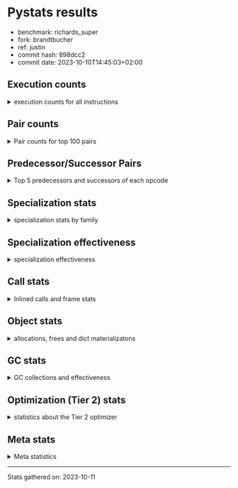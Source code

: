 
# Pystats results

- benchmark: richards_super
- fork: brandtbucher
- ref: justin
- commit hash: 898dcc2
- commit date: 2023-10-10T14:45:03+02:00

## Execution counts

<details>
<summary> execution counts for all instructions </summary>

|Name | Count | Self | Cumulative | Miss ratio | 
|---|---:|---:|---:|---:|
| LOAD_FAST | 128,973,720 | 22.0% | 22.0% |  |
| LOAD_ATTR_INSTANCE_VALUE | 55,040,320 | 9.4% | 31.3% | 34.9% |
| TO_BOOL_BOOL | 36,266,520 | 6.2% | 37.5% |  |
| CALL_PY_EXACT_ARGS | 30,784,860 | 5.2% | 42.7% | 8.5% |
| RESUME_CHECK | 30,736,980 | 5.2% | 48.0% |  |
| RETURN_VALUE | 27,246,060 | 4.6% | 52.6% |  |
| POP_JUMP_IF_FALSE | 27,190,260 | 4.6% | 57.2% |  |
| LOAD_ATTR_METHOD_WITH_VALUES | 27,014,540 | 4.6% | 61.8% | 44.5% |
| STORE_ATTR_INSTANCE_VALUE | 25,932,780 | 4.4% | 66.3% | 22.6% |
| STORE_FAST | 24,625,440 | 4.2% | 70.4% |  |
| LOAD_CONST | 19,740,600 | 3.4% | 73.8% |  |
| POP_TOP | 18,315,480 | 3.1% | 76.9% |  |
| COPY | 18,024,720 | 3.1% | 80.0% |  |
| LOAD_FAST_LOAD_FAST | 15,570,660 | 2.7% | 82.6% |  |
| LOAD_GLOBAL_MODULE | 13,857,640 | 2.4% | 85.0% |  |
| POP_JUMP_IF_NOT_NONE | 11,533,080 | 2.0% | 87.0% |  |
| POP_JUMP_IF_NONE | 8,420,160 | 1.4% | 88.4% |  |
| POP_JUMP_IF_TRUE | 8,254,920 | 1.4% | 89.8% |  |
| LOAD_GLOBAL_BUILTIN | 7,895,220 | 1.3% | 91.2% |  |
| ENTER_EXECUTOR | 6,547,260 | 1.1% | 92.3% |  |
| UNARY_NOT | 5,702,400 | 1.0% | 93.2% |  |
| COMPARE_OP_INT | 4,881,060 | 0.8% | 94.1% |  |
| JUMP_FORWARD | 4,054,020 | 0.7% | 94.8% |  |
| RETURN_CONST | 3,949,440 | 0.7% | 95.4% |  |
| LOAD_DEREF | 3,947,880 | 0.7% | 96.1% |  |
| COPY_FREE_VARS | 3,947,820 | 0.7% | 96.8% |  |
| LOAD_SUPER_ATTR_METHOD | 3,947,760 | 0.7% | 97.4% |  |
| CALL_ISINSTANCE | 3,947,400 | 0.7% | 98.1% |  |
| SWAP | 2,992,620 | 0.5% | 98.6% |  |
| BINARY_OP_ADD_INT | 2,800,560 | 0.5% | 99.1% |  |
| BINARY_SUBSCR_LIST_INT | 2,552,700 | 0.4% | 99.5% |  |
| BINARY_OP | 1,500,260 | 0.3% | 99.8% |  |
| BINARY_OP_SUBTRACT_INT | 750,360 | 0.1% | 99.9% |  |
| STORE_SUBSCR_LIST_INT | 150,720 | 0.0% | 100.0% |  |
| FOR_ITER_RANGE | 139,740 | 0.0% | 100.0% |  |
| GET_ITER | 139,680 | 0.0% | 100.0% |  |
| EXIT_INIT_CHECK | 1,560 | 0.0% | 100.0% |  |
| CALL_ALLOC_AND_ENTER_INIT | 1,560 | 0.0% | 100.0% |  |
| STORE_ATTR | 1,200 | 0.0% | 100.0% |  |
| LOAD_GLOBAL | 1,180 | 0.0% | 100.0% |  |
| CALL | 1,060 | 0.0% | 100.0% |  |
| BUILD_LIST | 480 | 0.0% | 100.0% |  |
| PUSH_NULL | 300 | 0.0% | 100.0% |  |
| LOAD_ATTR | 260 | 0.0% | 100.0% |  |
| EXTENDED_ARG | 180 | 0.0% | 100.0% |  |
| LOAD_ATTR_MODULE | 100 | 0.0% | 100.0% |  |
| NOP | 60 | 0.0% | 100.0% |  |
| JUMP_BACKWARD | 60 | 0.0% | 100.0% |  |
| INTERPRETER_EXIT | 60 | 0.0% | 100.0% |  |
| COMPARE_OP | 60 | 0.0% | 100.0% |  |
| CALL_FUNCTION_EX | 60 | 0.0% | 100.0% |  |
| CALL_BUILTIN_CLASS | 60 | 0.0% | 100.0% |  |
| BINARY_OP_SUBTRACT_FLOAT | 60 | 0.0% | 100.0% |  |
| LOAD_SUPER_ATTR | 40 | 0.0% | 100.0% |  |


</details>

## Pair counts

<details>
<summary> Pair counts for top 100 pairs </summary>

|Pair | Count | Self | Cumulative | 
|---|---:|---:|---:|
| LOAD_FAST LOAD_ATTR_INSTANCE_VALUE | 45,742,080 | 7.8% | 7.8% |
| CALL_PY_EXACT_ARGS RESUME_CHECK | 26,787,900 | 4.6% | 12.3% |
| TO_BOOL_BOOL POP_JUMP_IF_FALSE | 22,309,200 | 3.8% | 16.1% |
| LOAD_FAST LOAD_ATTR_METHOD_WITH_VALUES | 20,847,160 | 3.5% | 19.7% |
| RESUME_CHECK LOAD_FAST | 20,237,880 | 3.4% | 23.1% |
| POP_TOP LOAD_FAST | 16,780,020 | 2.9% | 26.0% |
| LOAD_FAST STORE_ATTR_INSTANCE_VALUE | 16,548,700 | 2.8% | 28.8% |
| STORE_FAST LOAD_FAST | 16,093,500 | 2.7% | 31.6% |
| LOAD_ATTR_METHOD_WITH_VALUES CALL_PY_EXACT_ARGS | 15,551,320 | 2.6% | 34.2% |
| STORE_ATTR_INSTANCE_VALUE LOAD_FAST | 15,242,240 | 2.6% | 36.8% |
| COPY TO_BOOL_BOOL | 15,032,100 | 2.6% | 39.4% |
| POP_JUMP_IF_FALSE LOAD_FAST | 11,319,000 | 1.9% | 41.3% |
| LOAD_CONST LOAD_FAST | 10,947,300 | 1.9% | 43.1% |
| LOAD_ATTR_INSTANCE_VALUE COPY | 10,724,700 | 1.8% | 45.0% |
| POP_JUMP_IF_NOT_NONE LOAD_FAST | 9,532,140 | 1.6% | 46.6% |
| RETURN_VALUE RETURN_VALUE | 9,289,560 | 1.6% | 48.2% |
| LOAD_ATTR_INSTANCE_VALUE STORE_FAST | 9,280,740 | 1.6% | 49.8% |
| LOAD_FAST POP_JUMP_IF_NOT_NONE | 8,743,320 | 1.5% | 51.2% |
| RETURN_VALUE TO_BOOL_BOOL | 8,711,880 | 1.5% | 52.7% |
| LOAD_FAST POP_JUMP_IF_NONE | 8,420,160 | 1.4% | 54.2% |
| TO_BOOL_BOOL POP_JUMP_IF_TRUE | 8,254,920 | 1.4% | 55.6% |
| LOAD_FAST RETURN_VALUE | 7,986,540 | 1.4% | 56.9% |
| LOAD_ATTR_INSTANCE_VALUE LOAD_FAST | 7,676,520 | 1.3% | 58.2% |
| POP_JUMP_IF_FALSE POP_TOP | 7,334,880 | 1.2% | 59.5% |
| LOAD_ATTR_INSTANCE_VALUE CALL_PY_EXACT_ARGS | 6,549,000 | 1.1% | 60.6% |
| POP_JUMP_IF_NONE ENTER_EXECUTOR | 6,396,900 | 1.1% | 61.7% |
| LOAD_FAST_LOAD_FAST STORE_ATTR_INSTANCE_VALUE | 6,279,960 | 1.1% | 62.8% |
| RETURN_VALUE STORE_FAST | 5,942,580 | 1.0% | 63.8% |
| ENTER_EXECUTOR LOAD_ATTR_METHOD_WITH_VALUES | 5,939,940 | 1.0% | 64.8% |
| STORE_ATTR_INSTANCE_VALUE LOAD_CONST | 5,770,440 | 1.0% | 65.8% |
| TO_BOOL_BOOL UNARY_NOT | 5,702,400 | 1.0% | 66.7% |
| LOAD_ATTR_INSTANCE_VALUE TO_BOOL_BOOL | 5,702,400 | 1.0% | 67.7% |
| LOAD_FAST_LOAD_FAST CALL_PY_EXACT_ARGS | 5,342,200 | 0.9% | 68.6% |
| LOAD_ATTR_METHOD_WITH_VALUES LOAD_FAST_LOAD_FAST | 5,342,160 | 0.9% | 69.5% |
| LOAD_ATTR_METHOD_WITH_VALUES LOAD_FAST | 5,293,920 | 0.9% | 70.4% |
| LOAD_FAST LOAD_GLOBAL_MODULE | 5,167,080 | 0.9% | 71.3% |
| COMPARE_OP_INT POP_JUMP_IF_FALSE | 4,881,060 | 0.8% | 72.1% |
| LOAD_ATTR_INSTANCE_VALUE RETURN_VALUE | 4,849,680 | 0.8% | 73.0% |
| LOAD_ATTR_INSTANCE_VALUE LOAD_CONST | 4,631,820 | 0.8% | 73.7% |
| LOAD_FAST STORE_FAST | 4,575,420 | 0.8% | 74.5% |
| UNARY_NOT COPY | 4,307,400 | 0.7% | 75.3% |
| POP_JUMP_IF_TRUE POP_TOP | 4,307,400 | 0.7% | 76.0% |
| RESUME_CHECK LOAD_CONST | 3,997,740 | 0.7% | 76.7% |
| JUMP_FORWARD LOAD_FAST | 3,984,180 | 0.7% | 77.4% |
| STORE_ATTR_INSTANCE_VALUE RETURN_CONST | 3,948,860 | 0.7% | 78.0% |
| RESUME_CHECK LOAD_FAST_LOAD_FAST | 3,947,880 | 0.7% | 78.7% |
| RETURN_CONST POP_TOP | 3,947,820 | 0.7% | 79.4% |
| COPY_FREE_VARS RESUME_CHECK | 3,947,820 | 0.7% | 80.0% |
| LOAD_GLOBAL_BUILTIN LOAD_DEREF | 3,947,760 | 0.7% | 80.7% |
| LOAD_DEREF LOAD_FAST | 3,947,760 | 0.7% | 81.4% |
| LOAD_FAST LOAD_SUPER_ATTR_METHOD | 3,947,720 | 0.7% | 82.1% |
| LOAD_SUPER_ATTR_METHOD LOAD_FAST_LOAD_FAST | 3,947,700 | 0.7% | 82.7% |
| LOAD_GLOBAL_BUILTIN LOAD_FAST | 3,947,460 | 0.7% | 83.4% |
| STORE_FAST LOAD_GLOBAL_BUILTIN | 3,947,400 | 0.7% | 84.1% |
| POP_JUMP_IF_TRUE LOAD_GLOBAL_BUILTIN | 3,947,400 | 0.7% | 84.7% |
| LOAD_GLOBAL_MODULE CALL_ISINSTANCE | 3,947,400 | 0.7% | 85.4% |
| LOAD_FAST_LOAD_FAST LOAD_ATTR_INSTANCE_VALUE | 3,947,400 | 0.7% | 86.1% |
| CALL_PY_EXACT_ARGS COPY_FREE_VARS | 3,947,400 | 0.7% | 86.8% |
| CALL_ISINSTANCE TO_BOOL_BOOL | 3,947,400 | 0.7% | 87.4% |
| POP_JUMP_IF_FALSE RETURN_VALUE | 3,389,700 | 0.6% | 88.0% |
| SWAP STORE_ATTR_INSTANCE_VALUE | 2,992,620 | 0.5% | 88.5% |
| COPY LOAD_ATTR_INSTANCE_VALUE | 2,992,620 | 0.5% | 89.0% |
| LOAD_GLOBAL_MODULE TO_BOOL_BOOL | 2,872,740 | 0.5% | 89.5% |
| LOAD_ATTR_INSTANCE_VALUE POP_JUMP_IF_NOT_NONE | 2,789,760 | 0.5% | 90.0% |
| LOAD_FAST CALL_PY_EXACT_ARGS | 2,692,600 | 0.5% | 90.5% |
| LOAD_CONST BINARY_OP_ADD_INT | 2,650,200 | 0.5% | 90.9% |
| RETURN_VALUE POP_TOP | 2,602,200 | 0.4% | 91.3% |
| POP_JUMP_IF_FALSE LOAD_GLOBAL_MODULE | 2,583,520 | 0.4% | 91.8% |
| POP_JUMP_IF_FALSE LOAD_CONST | 2,563,080 | 0.4% | 92.2% |
| RESUME_CHECK LOAD_GLOBAL_MODULE | 2,553,000 | 0.4% | 92.7% |
| LOAD_FAST BINARY_SUBSCR_LIST_INT | 2,552,700 | 0.4% | 93.1% |
| LOAD_CONST STORE_FAST | 2,552,460 | 0.4% | 93.5% |
| STORE_FAST JUMP_FORWARD | 2,519,400 | 0.4% | 94.0% |
| BINARY_OP_ADD_INT SWAP | 2,092,200 | 0.4% | 94.3% |
| LOAD_GLOBAL_MODULE COMPARE_OP_INT | 2,055,840 | 0.3% | 94.7% |
| LOAD_GLOBAL_MODULE LOAD_ATTR_INSTANCE_VALUE | 1,995,540 | 0.3% | 95.0% |
| BINARY_SUBSCR_LIST_INT STORE_FAST | 1,994,700 | 0.3% | 95.3% |
| LOAD_GLOBAL_MODULE COPY | 1,952,580 | 0.3% | 95.7% |
| POP_TOP JUMP_FORWARD | 1,534,620 | 0.3% | 95.9% |
| LOAD_CONST BINARY_OP | 1,499,400 | 0.3% | 96.2% |
| LOAD_ATTR_INSTANCE_VALUE COMPARE_OP_INT | 1,485,480 | 0.3% | 96.4% |
| POP_JUMP_IF_NOT_NONE LOAD_FAST_LOAD_FAST | 1,443,300 | 0.2% | 96.7% |
| POP_JUMP_IF_NONE LOAD_FAST | 1,415,520 | 0.2% | 96.9% |
| STORE_FAST LOAD_GLOBAL_MODULE | 1,395,120 | 0.2% | 97.2% |
| UNARY_NOT RETURN_VALUE | 1,395,000 | 0.2% | 97.4% |
| LOAD_CONST COMPARE_OP_INT | 1,339,680 | 0.2% | 97.6% |
| LOAD_FAST COPY | 1,040,040 | 0.2% | 97.8% |
| BINARY_OP LOAD_CONST | 899,460 | 0.2% | 98.0% |
| LOAD_ATTR_INSTANCE_VALUE LOAD_GLOBAL_MODULE | 837,240 | 0.1% | 98.1% |
| LOAD_CONST BINARY_OP_SUBTRACT_INT | 750,360 | 0.1% | 98.2% |
| STORE_ATTR_INSTANCE_VALUE LOAD_GLOBAL_MODULE | 718,840 | 0.1% | 98.4% |
| RETURN_VALUE LOAD_FAST | 698,700 | 0.1% | 98.5% |
| POP_JUMP_IF_NONE LOAD_FAST_LOAD_FAST | 607,620 | 0.1% | 98.6% |
| STORE_FAST LOAD_CONST | 600,000 | 0.1% | 98.7% |
| BINARY_OP_SUBTRACT_INT SWAP | 600,000 | 0.1% | 98.8% |
| LOAD_GLOBAL_MODULE CALL_PY_EXACT_ARGS | 599,980 | 0.1% | 98.9% |
| LOAD_ATTR_METHOD_WITH_VALUES LOAD_GLOBAL_MODULE | 599,940 | 0.1% | 99.0% |
| LOAD_FAST LOAD_CONST | 558,180 | 0.1% | 99.1% |
| BINARY_SUBSCR_LIST_INT LOAD_FAST | 558,000 | 0.1% | 99.2% |
| BINARY_OP_ADD_INT LOAD_FAST | 558,000 | 0.1% | 99.3% |


</details>

## Predecessor/Successor Pairs

<details>
<summary> Top 5 predecessors and successors of each opcode </summary>

### CACHE

<details>
<summary> Successors and predecessors for CACHE </summary>

|Predecessors | Count | Percentage | 
|---|---:|---:|

|Successors | Count | Percentage | 
|---|---:|---:|
| RESUME_CHECK | 60 | 100.0% |


</details>

### EXIT_INIT_CHECK

<details>
<summary> Successors and predecessors for EXIT_INIT_CHECK </summary>

|Predecessors | Count | Percentage | 
|---|---:|---:|
| RETURN_CONST | 1,560 | 100.0% |

|Successors | Count | Percentage | 
|---|---:|---:|
| RETURN_VALUE | 1,560 | 100.0% |


</details>

### GET_ITER

<details>
<summary> Successors and predecessors for GET_ITER </summary>

|Predecessors | Count | Percentage | 
|---|---:|---:|
| LOAD_GLOBAL_MODULE | 139,620 | 100.0% |
| CALL_BUILTIN_CLASS | 60 | 0.0% |

|Successors | Count | Percentage | 
|---|---:|---:|
| FOR_ITER_RANGE | 139,620 | 100.0% |
| EXTENDED_ARG | 60 | 0.0% |


</details>

### INTERPRETER_EXIT

<details>
<summary> Successors and predecessors for INTERPRETER_EXIT </summary>

|Predecessors | Count | Percentage | 
|---|---:|---:|
| RETURN_CONST | 60 | 100.0% |

|Successors | Count | Percentage | 
|---|---:|---:|


</details>

### NOP

<details>
<summary> Successors and predecessors for NOP </summary>

|Predecessors | Count | Percentage | 
|---|---:|---:|
| POP_TOP | 60 | 100.0% |

|Successors | Count | Percentage | 
|---|---:|---:|
| LOAD_DEREF | 60 | 100.0% |


</details>

### POP_TOP

<details>
<summary> Successors and predecessors for POP_TOP </summary>

|Predecessors | Count | Percentage | 
|---|---:|---:|
| POP_JUMP_IF_FALSE | 7,334,880 | 40.0% |
| POP_JUMP_IF_TRUE | 4,307,400 | 23.5% |
| RETURN_CONST | 3,947,820 | 21.6% |
| RETURN_VALUE | 2,602,200 | 14.2% |
| ENTER_EXECUTOR | 123,060 | 0.7% |

|Successors | Count | Percentage | 
|---|---:|---:|
| LOAD_FAST | 16,780,020 | 91.6% |
| JUMP_FORWARD | 1,534,620 | 8.4% |
| RETURN_CONST | 360 | 0.0% |
| LOAD_GLOBAL_MODULE | 240 | 0.0% |
| LOAD_GLOBAL | 120 | 0.0% |


</details>

### PUSH_NULL

<details>
<summary> Successors and predecessors for PUSH_NULL </summary>

|Predecessors | Count | Percentage | 
|---|---:|---:|
| LOAD_FAST | 180 | 60.0% |
| LOAD_DEREF | 60 | 20.0% |
| LOAD_ATTR_MODULE | 40 | 13.3% |
| LOAD_ATTR | 20 | 6.7% |

|Successors | Count | Percentage | 
|---|---:|---:|
| CALL | 240 | 80.0% |
| LOAD_FAST | 60 | 20.0% |


</details>

### RETURN_VALUE

<details>
<summary> Successors and predecessors for RETURN_VALUE </summary>

|Predecessors | Count | Percentage | 
|---|---:|---:|
| RETURN_VALUE | 9,289,560 | 34.1% |
| LOAD_FAST | 7,986,540 | 29.3% |
| LOAD_ATTR_INSTANCE_VALUE | 4,849,680 | 17.8% |
| POP_JUMP_IF_FALSE | 3,389,700 | 12.4% |
| UNARY_NOT | 1,395,000 | 5.1% |

|Successors | Count | Percentage | 
|---|---:|---:|
| RETURN_VALUE | 9,289,560 | 34.1% |
| TO_BOOL_BOOL | 8,711,880 | 32.0% |
| STORE_FAST | 5,942,580 | 21.8% |
| POP_TOP | 2,602,200 | 9.6% |
| LOAD_FAST | 698,700 | 2.6% |


</details>

### UNARY_NOT

<details>
<summary> Successors and predecessors for UNARY_NOT </summary>

|Predecessors | Count | Percentage | 
|---|---:|---:|
| TO_BOOL_BOOL | 5,702,400 | 100.0% |

|Successors | Count | Percentage | 
|---|---:|---:|
| COPY | 4,307,400 | 75.5% |
| RETURN_VALUE | 1,395,000 | 24.5% |


</details>

### BINARY_OP

<details>
<summary> Successors and predecessors for BINARY_OP </summary>

|Predecessors | Count | Percentage | 
|---|---:|---:|
| LOAD_CONST | 1,499,400 | 99.9% |
| LOAD_GLOBAL_MODULE | 480 | 0.0% |
| BINARY_OP | 360 | 0.0% |
| LOAD_FAST | 20 | 0.0% |

|Successors | Count | Percentage | 
|---|---:|---:|
| LOAD_CONST | 899,460 | 60.0% |
| SWAP | 300,420 | 20.0% |
| LOAD_FAST | 300,000 | 20.0% |
| BINARY_OP | 360 | 0.0% |
| BINARY_OP_SUBTRACT_FLOAT | 20 | 0.0% |


</details>

### BUILD_LIST

<details>
<summary> Successors and predecessors for BUILD_LIST </summary>

|Predecessors | Count | Percentage | 
|---|---:|---:|
| LOAD_CONST | 480 | 100.0% |

|Successors | Count | Percentage | 
|---|---:|---:|
| LOAD_GLOBAL_MODULE | 480 | 100.0% |


</details>

### CALL

<details>
<summary> Successors and predecessors for CALL </summary>

|Predecessors | Count | Percentage | 
|---|---:|---:|
| LOAD_GLOBAL_MODULE | 420 | 39.6% |
| PUSH_NULL | 240 | 22.6% |
| LOAD_ATTR_METHOD_WITH_VALUES | 140 | 13.2% |
| RETURN_VALUE | 120 | 11.3% |
| CALL | 80 | 7.5% |

|Successors | Count | Percentage | 
|---|---:|---:|
| CALL_ALLOC_AND_ENTER_INIT | 520 | 49.1% |
| CALL_PY_EXACT_ARGS | 200 | 18.9% |
| POP_TOP | 120 | 11.3% |
| CALL | 80 | 7.5% |
| STORE_FAST | 60 | 5.7% |


</details>

### CALL_FUNCTION_EX

<details>
<summary> Successors and predecessors for CALL_FUNCTION_EX </summary>

|Predecessors | Count | Percentage | 
|---|---:|---:|
| LOAD_FAST | 60 | 100.0% |

|Successors | Count | Percentage | 
|---|---:|---:|
| COPY_FREE_VARS | 60 | 100.0% |


</details>

### COMPARE_OP

<details>
<summary> Successors and predecessors for COMPARE_OP </summary>

|Predecessors | Count | Percentage | 
|---|---:|---:|
| LOAD_CONST | 60 | 100.0% |

|Successors | Count | Percentage | 
|---|---:|---:|
| COMPARE_OP_INT | 60 | 100.0% |


</details>

### COPY

<details>
<summary> Successors and predecessors for COPY </summary>

|Predecessors | Count | Percentage | 
|---|---:|---:|
| LOAD_ATTR_INSTANCE_VALUE | 10,724,700 | 59.5% |
| UNARY_NOT | 4,307,400 | 23.9% |
| LOAD_GLOBAL_MODULE | 1,952,580 | 10.8% |
| LOAD_FAST | 1,040,040 | 5.8% |

|Successors | Count | Percentage | 
|---|---:|---:|
| TO_BOOL_BOOL | 15,032,100 | 83.4% |
| LOAD_ATTR_INSTANCE_VALUE | 2,992,620 | 16.6% |


</details>

### COPY_FREE_VARS

<details>
<summary> Successors and predecessors for COPY_FREE_VARS </summary>

|Predecessors | Count | Percentage | 
|---|---:|---:|
| CALL_PY_EXACT_ARGS | 3,947,400 | 100.0% |
| CALL_ALLOC_AND_ENTER_INIT | 360 | 0.0% |
| CALL_FUNCTION_EX | 60 | 0.0% |

|Successors | Count | Percentage | 
|---|---:|---:|
| RESUME_CHECK | 3,947,820 | 100.0% |


</details>

### ENTER_EXECUTOR

<details>
<summary> Successors and predecessors for ENTER_EXECUTOR </summary>

|Predecessors | Count | Percentage | 
|---|---:|---:|
| POP_JUMP_IF_NONE | 6,396,900 | 97.7% |
| STORE_SUBSCR_LIST_INT | 150,360 | 2.3% |

|Successors | Count | Percentage | 
|---|---:|---:|
| LOAD_ATTR_METHOD_WITH_VALUES | 5,939,940 | 90.7% |
| RETURN_VALUE | 333,900 | 5.1% |
| LOAD_FAST | 139,620 | 2.1% |
| POP_TOP | 123,060 | 1.9% |
| LOAD_CONST | 10,740 | 0.2% |


</details>

### EXTENDED_ARG

<details>
<summary> Successors and predecessors for EXTENDED_ARG </summary>

|Predecessors | Count | Percentage | 
|---|---:|---:|
| POP_JUMP_IF_FALSE | 60 | 33.3% |
| JUMP_BACKWARD | 60 | 33.3% |
| GET_ITER | 60 | 33.3% |

|Successors | Count | Percentage | 
|---|---:|---:|
| FOR_ITER_RANGE | 120 | 66.7% |
| JUMP_BACKWARD | 60 | 33.3% |


</details>

### JUMP_BACKWARD

<details>
<summary> Successors and predecessors for JUMP_BACKWARD </summary>

|Predecessors | Count | Percentage | 
|---|---:|---:|
| EXTENDED_ARG | 60 | 100.0% |

|Successors | Count | Percentage | 
|---|---:|---:|
| EXTENDED_ARG | 60 | 100.0% |


</details>

### JUMP_FORWARD

<details>
<summary> Successors and predecessors for JUMP_FORWARD </summary>

|Predecessors | Count | Percentage | 
|---|---:|---:|
| STORE_FAST | 2,519,400 | 62.1% |
| POP_TOP | 1,534,620 | 37.9% |

|Successors | Count | Percentage | 
|---|---:|---:|
| LOAD_FAST | 3,984,180 | 98.3% |
| LOAD_FAST_LOAD_FAST | 69,840 | 1.7% |


</details>

### LOAD_ATTR

<details>
<summary> Successors and predecessors for LOAD_ATTR </summary>

|Predecessors | Count | Percentage | 
|---|---:|---:|
| RETURN_VALUE | 120 | 46.2% |
| LOAD_GLOBAL_MODULE | 100 | 38.5% |
| LOAD_GLOBAL | 20 | 7.7% |
| LOAD_FAST | 20 | 7.7% |

|Successors | Count | Percentage | 
|---|---:|---:|
| LOAD_ATTR_METHOD_WITH_VALUES | 140 | 53.8% |
| LOAD_ATTR_INSTANCE_VALUE | 60 | 23.1% |
| LOAD_ATTR_MODULE | 40 | 15.4% |
| PUSH_NULL | 20 | 7.7% |


</details>

### LOAD_CONST

<details>
<summary> Successors and predecessors for LOAD_CONST </summary>

|Predecessors | Count | Percentage | 
|---|---:|---:|
| STORE_ATTR_INSTANCE_VALUE | 5,770,440 | 29.2% |
| LOAD_ATTR_INSTANCE_VALUE | 4,631,820 | 23.5% |
| RESUME_CHECK | 3,997,740 | 20.3% |
| POP_JUMP_IF_FALSE | 2,563,080 | 13.0% |
| BINARY_OP | 899,460 | 4.6% |

|Successors | Count | Percentage | 
|---|---:|---:|
| LOAD_FAST | 10,947,300 | 55.5% |
| BINARY_OP_ADD_INT | 2,650,200 | 13.4% |
| STORE_FAST | 2,552,460 | 12.9% |
| BINARY_OP | 1,499,400 | 7.6% |
| COMPARE_OP_INT | 1,339,680 | 6.8% |


</details>

### LOAD_DEREF

<details>
<summary> Successors and predecessors for LOAD_DEREF </summary>

|Predecessors | Count | Percentage | 
|---|---:|---:|
| LOAD_GLOBAL_BUILTIN | 3,947,760 | 100.0% |
| STORE_FAST | 60 | 0.0% |
| NOP | 60 | 0.0% |

|Successors | Count | Percentage | 
|---|---:|---:|
| LOAD_FAST | 3,947,760 | 100.0% |
| STORE_FAST | 60 | 0.0% |
| PUSH_NULL | 60 | 0.0% |


</details>

### LOAD_FAST

<details>
<summary> Successors and predecessors for LOAD_FAST </summary>

|Predecessors | Count | Percentage | 
|---|---:|---:|
| RESUME_CHECK | 20,237,880 | 15.7% |
| POP_TOP | 16,780,020 | 13.0% |
| STORE_FAST | 16,093,500 | 12.5% |
| STORE_ATTR_INSTANCE_VALUE | 15,242,240 | 11.8% |
| POP_JUMP_IF_FALSE | 11,319,000 | 8.8% |

|Successors | Count | Percentage | 
|---|---:|---:|
| LOAD_ATTR_INSTANCE_VALUE | 45,742,080 | 35.5% |
| LOAD_ATTR_METHOD_WITH_VALUES | 20,847,160 | 16.2% |
| STORE_ATTR_INSTANCE_VALUE | 16,548,700 | 12.8% |
| POP_JUMP_IF_NOT_NONE | 8,743,320 | 6.8% |
| POP_JUMP_IF_NONE | 8,420,160 | 6.5% |


</details>

### LOAD_FAST_LOAD_FAST

<details>
<summary> Successors and predecessors for LOAD_FAST_LOAD_FAST </summary>

|Predecessors | Count | Percentage | 
|---|---:|---:|
| LOAD_ATTR_METHOD_WITH_VALUES | 5,342,160 | 34.3% |
| RESUME_CHECK | 3,947,880 | 25.4% |
| LOAD_SUPER_ATTR_METHOD | 3,947,700 | 25.4% |
| POP_JUMP_IF_NOT_NONE | 1,443,300 | 9.3% |
| POP_JUMP_IF_NONE | 607,620 | 3.9% |

|Successors | Count | Percentage | 
|---|---:|---:|
| STORE_ATTR_INSTANCE_VALUE | 6,279,960 | 40.3% |
| CALL_PY_EXACT_ARGS | 5,342,200 | 34.3% |
| LOAD_ATTR_INSTANCE_VALUE | 3,947,400 | 25.4% |
| STORE_ATTR | 480 | 0.0% |
| LOAD_FAST_LOAD_FAST | 300 | 0.0% |


</details>

### LOAD_GLOBAL

<details>
<summary> Successors and predecessors for LOAD_GLOBAL </summary>

|Predecessors | Count | Percentage | 
|---|---:|---:|
| LOAD_GLOBAL_MODULE | 240 | 20.3% |
| STORE_FAST | 180 | 15.3% |
| LOAD_FAST | 180 | 15.3% |
| RETURN_VALUE | 160 | 13.6% |
| LOAD_CONST | 140 | 11.9% |

|Successors | Count | Percentage | 
|---|---:|---:|
| LOAD_GLOBAL_MODULE | 1,100 | 93.2% |
| LOAD_GLOBAL_BUILTIN | 60 | 5.1% |
| LOAD_ATTR | 20 | 1.7% |


</details>

### LOAD_SUPER_ATTR

<details>
<summary> Successors and predecessors for LOAD_SUPER_ATTR </summary>

|Predecessors | Count | Percentage | 
|---|---:|---:|
| LOAD_FAST | 40 | 100.0% |

|Successors | Count | Percentage | 
|---|---:|---:|
| LOAD_SUPER_ATTR_METHOD | 40 | 100.0% |


</details>

### POP_JUMP_IF_FALSE

<details>
<summary> Successors and predecessors for POP_JUMP_IF_FALSE </summary>

|Predecessors | Count | Percentage | 
|---|---:|---:|
| TO_BOOL_BOOL | 22,309,200 | 82.0% |
| COMPARE_OP_INT | 4,881,060 | 18.0% |

|Successors | Count | Percentage | 
|---|---:|---:|
| LOAD_FAST | 11,319,000 | 41.6% |
| POP_TOP | 7,334,880 | 27.0% |
| RETURN_VALUE | 3,389,700 | 12.5% |
| LOAD_GLOBAL_MODULE | 2,583,520 | 9.5% |
| LOAD_CONST | 2,563,080 | 9.4% |


</details>

### POP_JUMP_IF_NONE

<details>
<summary> Successors and predecessors for POP_JUMP_IF_NONE </summary>

|Predecessors | Count | Percentage | 
|---|---:|---:|
| LOAD_FAST | 8,420,160 | 100.0% |

|Successors | Count | Percentage | 
|---|---:|---:|
| ENTER_EXECUTOR | 6,396,900 | 76.0% |
| LOAD_FAST | 1,415,520 | 16.8% |
| LOAD_FAST_LOAD_FAST | 607,620 | 7.2% |
| RETURN_CONST | 60 | 0.0% |
| LOAD_GLOBAL_MODULE | 60 | 0.0% |


</details>

### POP_JUMP_IF_NOT_NONE

<details>
<summary> Successors and predecessors for POP_JUMP_IF_NOT_NONE </summary>

|Predecessors | Count | Percentage | 
|---|---:|---:|
| LOAD_FAST | 8,743,320 | 75.8% |
| LOAD_ATTR_INSTANCE_VALUE | 2,789,760 | 24.2% |

|Successors | Count | Percentage | 
|---|---:|---:|
| LOAD_FAST | 9,532,140 | 82.7% |
| LOAD_FAST_LOAD_FAST | 1,443,300 | 12.5% |
| LOAD_CONST | 557,640 | 4.8% |


</details>

### POP_JUMP_IF_TRUE

<details>
<summary> Successors and predecessors for POP_JUMP_IF_TRUE </summary>

|Predecessors | Count | Percentage | 
|---|---:|---:|
| TO_BOOL_BOOL | 8,254,920 | 100.0% |

|Successors | Count | Percentage | 
|---|---:|---:|
| POP_TOP | 4,307,400 | 52.2% |
| LOAD_GLOBAL_BUILTIN | 3,947,400 | 47.8% |
| RETURN_VALUE | 120 | 0.0% |


</details>

### RETURN_CONST

<details>
<summary> Successors and predecessors for RETURN_CONST </summary>

|Predecessors | Count | Percentage | 
|---|---:|---:|
| STORE_ATTR_INSTANCE_VALUE | 3,948,860 | 100.0% |
| POP_TOP | 360 | 0.0% |
| STORE_ATTR | 100 | 0.0% |
| POP_JUMP_IF_NONE | 60 | 0.0% |
| FOR_ITER_RANGE | 60 | 0.0% |

|Successors | Count | Percentage | 
|---|---:|---:|
| POP_TOP | 3,947,820 | 100.0% |
| EXIT_INIT_CHECK | 1,560 | 0.0% |
| INTERPRETER_EXIT | 60 | 0.0% |


</details>

### STORE_ATTR

<details>
<summary> Successors and predecessors for STORE_ATTR </summary>

|Predecessors | Count | Percentage | 
|---|---:|---:|
| LOAD_FAST | 680 | 56.7% |
| LOAD_FAST_LOAD_FAST | 480 | 40.0% |
| LOAD_GLOBAL_MODULE | 40 | 3.3% |

|Successors | Count | Percentage | 
|---|---:|---:|
| LOAD_FAST_LOAD_FAST | 400 | 33.3% |
| LOAD_FAST | 400 | 33.3% |
| STORE_ATTR_INSTANCE_VALUE | 300 | 25.0% |
| RETURN_CONST | 100 | 8.3% |


</details>

### STORE_FAST

<details>
<summary> Successors and predecessors for STORE_FAST </summary>

|Predecessors | Count | Percentage | 
|---|---:|---:|
| LOAD_ATTR_INSTANCE_VALUE | 9,280,740 | 37.7% |
| RETURN_VALUE | 5,942,580 | 24.1% |
| LOAD_FAST | 4,575,420 | 18.6% |
| LOAD_CONST | 2,552,460 | 10.4% |
| BINARY_SUBSCR_LIST_INT | 1,994,700 | 8.1% |

|Successors | Count | Percentage | 
|---|---:|---:|
| LOAD_FAST | 16,093,500 | 65.4% |
| LOAD_GLOBAL_BUILTIN | 3,947,400 | 16.0% |
| JUMP_FORWARD | 2,519,400 | 10.2% |
| LOAD_GLOBAL_MODULE | 1,395,120 | 5.7% |
| LOAD_CONST | 600,000 | 2.4% |


</details>

### SWAP

<details>
<summary> Successors and predecessors for SWAP </summary>

|Predecessors | Count | Percentage | 
|---|---:|---:|
| BINARY_OP_ADD_INT | 2,092,200 | 69.9% |
| BINARY_OP_SUBTRACT_INT | 600,000 | 20.0% |
| BINARY_OP | 300,420 | 10.0% |

|Successors | Count | Percentage | 
|---|---:|---:|
| STORE_ATTR_INSTANCE_VALUE | 2,992,620 | 100.0% |


</details>

### BINARY_OP_ADD_INT

<details>
<summary> Successors and predecessors for BINARY_OP_ADD_INT </summary>

|Predecessors | Count | Percentage | 
|---|---:|---:|
| LOAD_CONST | 2,650,200 | 94.6% |
| LOAD_ATTR_INSTANCE_VALUE | 150,360 | 5.4% |

|Successors | Count | Percentage | 
|---|---:|---:|
| SWAP | 2,092,200 | 74.7% |
| LOAD_FAST | 558,000 | 19.9% |
| LOAD_CONST | 150,360 | 5.4% |


</details>

### BINARY_OP_SUBTRACT_FLOAT

<details>
<summary> Successors and predecessors for BINARY_OP_SUBTRACT_FLOAT </summary>

|Predecessors | Count | Percentage | 
|---|---:|---:|
| LOAD_FAST | 40 | 66.7% |
| BINARY_OP | 20 | 33.3% |

|Successors | Count | Percentage | 
|---|---:|---:|
| STORE_FAST | 60 | 100.0% |


</details>

### BINARY_OP_SUBTRACT_INT

<details>
<summary> Successors and predecessors for BINARY_OP_SUBTRACT_INT </summary>

|Predecessors | Count | Percentage | 
|---|---:|---:|
| LOAD_CONST | 750,360 | 100.0% |

|Successors | Count | Percentage | 
|---|---:|---:|
| SWAP | 600,000 | 80.0% |
| LOAD_FAST | 150,360 | 20.0% |


</details>

### BINARY_SUBSCR_LIST_INT

<details>
<summary> Successors and predecessors for BINARY_SUBSCR_LIST_INT </summary>

|Predecessors | Count | Percentage | 
|---|---:|---:|
| LOAD_FAST | 2,552,700 | 100.0% |

|Successors | Count | Percentage | 
|---|---:|---:|
| STORE_FAST | 1,994,700 | 78.1% |
| LOAD_FAST | 558,000 | 21.9% |


</details>

### CALL_ALLOC_AND_ENTER_INIT

<details>
<summary> Successors and predecessors for CALL_ALLOC_AND_ENTER_INIT </summary>

|Predecessors | Count | Percentage | 
|---|---:|---:|
| LOAD_GLOBAL_MODULE | 800 | 51.3% |
| CALL | 520 | 33.3% |
| RETURN_VALUE | 240 | 15.4% |

|Successors | Count | Percentage | 
|---|---:|---:|
| RESUME_CHECK | 1,200 | 76.9% |
| COPY_FREE_VARS | 360 | 23.1% |


</details>

### CALL_BUILTIN_CLASS

<details>
<summary> Successors and predecessors for CALL_BUILTIN_CLASS </summary>

|Predecessors | Count | Percentage | 
|---|---:|---:|
| LOAD_FAST | 40 | 66.7% |
| CALL | 20 | 33.3% |

|Successors | Count | Percentage | 
|---|---:|---:|
| GET_ITER | 60 | 100.0% |


</details>

### CALL_ISINSTANCE

<details>
<summary> Successors and predecessors for CALL_ISINSTANCE </summary>

|Predecessors | Count | Percentage | 
|---|---:|---:|
| LOAD_GLOBAL_MODULE | 3,947,400 | 100.0% |

|Successors | Count | Percentage | 
|---|---:|---:|
| TO_BOOL_BOOL | 3,947,400 | 100.0% |


</details>

### CALL_PY_EXACT_ARGS

<details>
<summary> Successors and predecessors for CALL_PY_EXACT_ARGS </summary>

|Predecessors | Count | Percentage | 
|---|---:|---:|
| LOAD_ATTR_METHOD_WITH_VALUES | 15,551,320 | 50.5% |
| LOAD_ATTR_INSTANCE_VALUE | 6,549,000 | 21.3% |
| LOAD_FAST_LOAD_FAST | 5,342,200 | 17.4% |
| LOAD_FAST | 2,692,600 | 8.7% |
| LOAD_GLOBAL_MODULE | 599,980 | 1.9% |

|Successors | Count | Percentage | 
|---|---:|---:|
| RESUME_CHECK | 26,787,900 | 87.0% |
| COPY_FREE_VARS | 3,947,400 | 12.8% |
| CALL_PY_EXACT_ARGS | 49,560 | 0.2% |


</details>

### COMPARE_OP_INT

<details>
<summary> Successors and predecessors for COMPARE_OP_INT </summary>

|Predecessors | Count | Percentage | 
|---|---:|---:|
| LOAD_GLOBAL_MODULE | 2,055,840 | 42.1% |
| LOAD_ATTR_INSTANCE_VALUE | 1,485,480 | 30.4% |
| LOAD_CONST | 1,339,680 | 27.4% |
| COMPARE_OP | 60 | 0.0% |

|Successors | Count | Percentage | 
|---|---:|---:|
| POP_JUMP_IF_FALSE | 4,881,060 | 100.0% |


</details>

### FOR_ITER_RANGE

<details>
<summary> Successors and predecessors for FOR_ITER_RANGE </summary>

|Predecessors | Count | Percentage | 
|---|---:|---:|
| GET_ITER | 139,620 | 99.9% |
| EXTENDED_ARG | 120 | 0.1% |

|Successors | Count | Percentage | 
|---|---:|---:|
| STORE_FAST | 139,680 | 100.0% |
| RETURN_CONST | 60 | 0.0% |


</details>

### LOAD_ATTR_INSTANCE_VALUE

<details>
<summary> Successors and predecessors for LOAD_ATTR_INSTANCE_VALUE </summary>

|Predecessors | Count | Percentage | 
|---|---:|---:|
| LOAD_FAST | 45,742,080 | 83.1% |
| LOAD_FAST_LOAD_FAST | 3,947,400 | 7.2% |
| COPY | 2,992,620 | 5.4% |
| LOAD_GLOBAL_MODULE | 1,995,540 | 3.6% |
| LOAD_ATTR_INSTANCE_VALUE | 362,620 | 0.7% |

|Successors | Count | Percentage | 
|---|---:|---:|
| COPY | 10,724,700 | 19.5% |
| STORE_FAST | 9,280,740 | 16.9% |
| LOAD_FAST | 7,676,520 | 13.9% |
| CALL_PY_EXACT_ARGS | 6,549,000 | 11.9% |
| TO_BOOL_BOOL | 5,702,400 | 10.4% |


</details>

### LOAD_ATTR_METHOD_WITH_VALUES

<details>
<summary> Successors and predecessors for LOAD_ATTR_METHOD_WITH_VALUES </summary>

|Predecessors | Count | Percentage | 
|---|---:|---:|
| LOAD_FAST | 20,847,160 | 77.2% |
| ENTER_EXECUTOR | 5,939,940 | 22.0% |
| LOAD_ATTR_METHOD_WITH_VALUES | 227,060 | 0.8% |
| RETURN_VALUE | 240 | 0.0% |
| LOAD_ATTR | 140 | 0.0% |

|Successors | Count | Percentage | 
|---|---:|---:|
| CALL_PY_EXACT_ARGS | 15,551,320 | 57.6% |
| LOAD_FAST_LOAD_FAST | 5,342,160 | 19.8% |
| LOAD_FAST | 5,293,920 | 19.6% |
| LOAD_GLOBAL_MODULE | 599,940 | 2.2% |
| LOAD_ATTR_METHOD_WITH_VALUES | 227,060 | 0.8% |


</details>

### LOAD_ATTR_MODULE

<details>
<summary> Successors and predecessors for LOAD_ATTR_MODULE </summary>

|Predecessors | Count | Percentage | 
|---|---:|---:|
| LOAD_GLOBAL_MODULE | 60 | 60.0% |
| LOAD_ATTR | 40 | 40.0% |

|Successors | Count | Percentage | 
|---|---:|---:|
| STORE_FAST | 60 | 60.0% |
| PUSH_NULL | 40 | 40.0% |


</details>

### LOAD_GLOBAL_BUILTIN

<details>
<summary> Successors and predecessors for LOAD_GLOBAL_BUILTIN </summary>

|Predecessors | Count | Percentage | 
|---|---:|---:|
| STORE_FAST | 3,947,400 | 50.0% |
| POP_JUMP_IF_TRUE | 3,947,400 | 50.0% |
| RESUME_CHECK | 360 | 0.0% |
| LOAD_GLOBAL | 60 | 0.0% |

|Successors | Count | Percentage | 
|---|---:|---:|
| LOAD_DEREF | 3,947,760 | 50.0% |
| LOAD_FAST | 3,947,460 | 50.0% |


</details>

### LOAD_GLOBAL_MODULE

<details>
<summary> Successors and predecessors for LOAD_GLOBAL_MODULE </summary>

|Predecessors | Count | Percentage | 
|---|---:|---:|
| LOAD_FAST | 5,167,080 | 37.3% |
| POP_JUMP_IF_FALSE | 2,583,520 | 18.6% |
| RESUME_CHECK | 2,553,000 | 18.4% |
| STORE_FAST | 1,395,120 | 10.1% |
| LOAD_ATTR_INSTANCE_VALUE | 837,240 | 6.0% |

|Successors | Count | Percentage | 
|---|---:|---:|
| CALL_ISINSTANCE | 3,947,400 | 28.5% |
| TO_BOOL_BOOL | 2,872,740 | 20.7% |
| COMPARE_OP_INT | 2,055,840 | 14.8% |
| LOAD_ATTR_INSTANCE_VALUE | 1,995,540 | 14.4% |
| COPY | 1,952,580 | 14.1% |


</details>

### LOAD_SUPER_ATTR_METHOD

<details>
<summary> Successors and predecessors for LOAD_SUPER_ATTR_METHOD </summary>

|Predecessors | Count | Percentage | 
|---|---:|---:|
| LOAD_FAST | 3,947,720 | 100.0% |
| LOAD_SUPER_ATTR | 40 | 0.0% |

|Successors | Count | Percentage | 
|---|---:|---:|
| LOAD_FAST_LOAD_FAST | 3,947,700 | 100.0% |
| LOAD_FAST | 60 | 0.0% |


</details>

### RESUME_CHECK

<details>
<summary> Successors and predecessors for RESUME_CHECK </summary>

|Predecessors | Count | Percentage | 
|---|---:|---:|
| CALL_PY_EXACT_ARGS | 26,787,900 | 87.2% |
| COPY_FREE_VARS | 3,947,820 | 12.8% |
| CALL_ALLOC_AND_ENTER_INIT | 1,200 | 0.0% |
| CACHE | 60 | 0.0% |

|Successors | Count | Percentage | 
|---|---:|---:|
| LOAD_FAST | 20,237,880 | 65.8% |
| LOAD_CONST | 3,997,740 | 13.0% |
| LOAD_FAST_LOAD_FAST | 3,947,880 | 12.8% |
| LOAD_GLOBAL_MODULE | 2,553,000 | 8.3% |
| LOAD_GLOBAL_BUILTIN | 360 | 0.0% |


</details>

### STORE_ATTR_INSTANCE_VALUE

<details>
<summary> Successors and predecessors for STORE_ATTR_INSTANCE_VALUE </summary>

|Predecessors | Count | Percentage | 
|---|---:|---:|
| LOAD_FAST | 16,548,700 | 63.8% |
| LOAD_FAST_LOAD_FAST | 6,279,960 | 24.2% |
| SWAP | 2,992,620 | 11.5% |
| STORE_ATTR_INSTANCE_VALUE | 110,760 | 0.4% |
| LOAD_GLOBAL_MODULE | 440 | 0.0% |

|Successors | Count | Percentage | 
|---|---:|---:|
| LOAD_FAST | 15,242,240 | 58.8% |
| LOAD_CONST | 5,770,440 | 22.3% |
| RETURN_CONST | 3,948,860 | 15.2% |
| LOAD_GLOBAL_MODULE | 718,840 | 2.8% |
| LOAD_FAST_LOAD_FAST | 141,620 | 0.5% |


</details>

### STORE_SUBSCR_LIST_INT

<details>
<summary> Successors and predecessors for STORE_SUBSCR_LIST_INT </summary>

|Predecessors | Count | Percentage | 
|---|---:|---:|
| LOAD_FAST | 150,720 | 100.0% |

|Successors | Count | Percentage | 
|---|---:|---:|
| ENTER_EXECUTOR | 150,360 | 99.8% |
| LOAD_CONST | 360 | 0.2% |


</details>

### TO_BOOL_BOOL

<details>
<summary> Successors and predecessors for TO_BOOL_BOOL </summary>

|Predecessors | Count | Percentage | 
|---|---:|---:|
| COPY | 15,032,100 | 41.4% |
| RETURN_VALUE | 8,711,880 | 24.0% |
| LOAD_ATTR_INSTANCE_VALUE | 5,702,400 | 15.7% |
| CALL_ISINSTANCE | 3,947,400 | 10.9% |
| LOAD_GLOBAL_MODULE | 2,872,740 | 7.9% |

|Successors | Count | Percentage | 
|---|---:|---:|
| POP_JUMP_IF_FALSE | 22,309,200 | 61.5% |
| POP_JUMP_IF_TRUE | 8,254,920 | 22.8% |
| UNARY_NOT | 5,702,400 | 15.7% |


</details>


</details>

## Specialization stats

<details>
<summary> specialization stats by family </summary>

### BINARY_SUBSCR

<details>
<summary> specialization stats for BINARY_SUBSCR family </summary>

|Kind | Count | Ratio | 
|---|---|---|
|          hit |      2552700 | 100.0% |


</details>

### STORE_SUBSCR

<details>
<summary> specialization stats for STORE_SUBSCR family </summary>

|Kind | Count | Ratio | 
|---|---|---|
|          hit |       558840 | 100.0% |


</details>

### TO_BOOL

<details>
<summary> specialization stats for TO_BOOL family </summary>

|Kind | Count | Ratio | 
|---|---|---|
|          hit |     51528900 | 100.0% |


</details>

### BINARY_OP

<details>
<summary> specialization stats for BINARY_OP family </summary>

|Kind | Count | Ratio | 
|---|---|---|
| specialization.deferred |      1499880 | 23.9% |
|          hit |      4786080 | 76.1% |

#### Specialization attempts

| | Count | Ratio | 
|---|---:|---:|
| Success | 20 | 5.3% |
| Failure | 360 | 94.7% |

|Failure kind | Count | Ratio | 
|---|---:|---:|
| and int | 140 | 38.9% |
| floor divide | 120 | 33.3% |
| xor | 60 | 16.7% |
| multiply different types | 40 | 11.1% |


</details>

### CALL

<details>
<summary> specialization stats for CALL family </summary>

|Kind | Count | Ratio | 
|---|---|---|
| specialization.deferred |          240 | 0.0% |
| specialization.deopt |        49560 | 0.1% |
|          hit |     34196640 | 92.9% |
|         miss |      2626680 | 7.1% |

#### Specialization attempts

| | Count | Ratio | 
|---|---:|---:|
| Success | 50,300 | 99.8% |
| Failure | 80 | 0.2% |

|Failure kind | Count | Ratio | 
|---|---:|---:|
| cfunc noargs | 60 | 75.0% |
| other | 20 | 25.0% |


</details>

### COMPARE_OP

<details>
<summary> specialization stats for COMPARE_OP family </summary>

|Kind | Count | Ratio | 
|---|---|---|
|          hit |      5299920 | 100.0% |

#### Specialization attempts

| | Count | Ratio | 
|---|---:|---:|
| Success | 60 | 100.0% |
| Failure | 0 | 0.0% |

|Failure kind | Count | Ratio | 
|---|---:|---:|


</details>

### FOR_ITER

<details>
<summary> specialization stats for FOR_ITER family </summary>

|Kind | Count | Ratio | 
|---|---|---|
|          hit |       139740 | 100.0% |


</details>

### JUMP_BACKWARD

<details>
<summary> specialization stats for JUMP_BACKWARD family </summary>

|Kind | Count | Ratio | 
|---|---|---|


</details>

### LOAD_ATTR

<details>
<summary> specialization stats for LOAD_ATTR family </summary>

|Kind | Count | Ratio | 
|---|---|---|
| specialization.deferred |           20 | 0.0% |
| specialization.deopt |       589680 | 0.7% |
|          hit |     58390780 | 65.1% |
|         miss |     31252560 | 34.9% |

#### Specialization attempts

| | Count | Ratio | 
|---|---:|---:|
| Success | 589,920 | 100.0% |
| Failure | 0 | 0.0% |

|Failure kind | Count | Ratio | 
|---|---:|---:|


</details>

### LOAD_GLOBAL

<details>
<summary> specialization stats for LOAD_GLOBAL family </summary>

|Kind | Count | Ratio | 
|---|---|---|
| specialization.deferred |           20 | 0.0% |
|          hit |     30190360 | 100.0% |

#### Specialization attempts

| | Count | Ratio | 
|---|---:|---:|
| Success | 1,160 | 100.0% |
| Failure | 0 | 0.0% |

|Failure kind | Count | Ratio | 
|---|---:|---:|


</details>

### LOAD_SUPER_ATTR

<details>
<summary> specialization stats for LOAD_SUPER_ATTR family </summary>

|Kind | Count | Ratio | 
|---|---|---|
|          hit |      3947760 | 100.0% |

#### Specialization attempts

| | Count | Ratio | 
|---|---:|---:|
| Success | 40 | 100.0% |
| Failure | 0 | 0.0% |

|Failure kind | Count | Ratio | 
|---|---:|---:|


</details>

### POP_JUMP_IF_FALSE

<details>
<summary> specialization stats for POP_JUMP_IF_FALSE family </summary>

|Kind | Count | Ratio | 
|---|---|---|


</details>

### POP_JUMP_IF_NONE

<details>
<summary> specialization stats for POP_JUMP_IF_NONE family </summary>

|Kind | Count | Ratio | 
|---|---|---|


</details>

### POP_JUMP_IF_NOT_NONE

<details>
<summary> specialization stats for POP_JUMP_IF_NOT_NONE family </summary>

|Kind | Count | Ratio | 
|---|---|---|


</details>

### POP_JUMP_IF_TRUE

<details>
<summary> specialization stats for POP_JUMP_IF_TRUE family </summary>

|Kind | Count | Ratio | 
|---|---|---|


</details>

### STORE_ATTR

<details>
<summary> specialization stats for STORE_ATTR family </summary>

|Kind | Count | Ratio | 
|---|---|---|
| specialization.deferred |          900 | 0.0% |
| specialization.deopt |       110760 | 0.4% |
|          hit |     20478960 | 77.7% |
|         miss |      5872680 | 22.3% |

#### Specialization attempts

| | Count | Ratio | 
|---|---:|---:|
| Success | 111,060 | 100.0% |
| Failure | 0 | 0.0% |

|Failure kind | Count | Ratio | 
|---|---:|---:|


</details>


</details>

## Specialization effectiveness

<details>
<summary> specialization effectiveness </summary>

|Instructions | Count | Ratio | 
|---|---:|---:|
| Basic | 283,780,500 | 48.3% |
| Not specialized | 96,654,460 | 16.5% |
| Specialized | 206,949,020 | 35.2% |

### Deferred by instruction

<details>
<summary> deferred by instruction </summary>

|Name | Count | Ratio | 
|---|---:|---:|
| BINARY_OP | 1,499,880 | 99.9% |
| STORE_ATTR | 900 | 0.1% |
| CALL | 240 | 0.0% |
| LOAD_GLOBAL | 20 | 0.0% |
| LOAD_ATTR | 20 | 0.0% |
| UNPACK_SEQUENCE | 0 | 0.0% |
| UNARY_NOT | 0 | 0.0% |
| TO_BOOL_BOOL | 0 | 0.0% |
| TO_BOOL | 0 | 0.0% |
| SWAP | 0 | 0.0% |


</details>

### Misses by instruction

<details>
<summary> misses by instruction </summary>

|Name | Count | Ratio | 
|---|---:|---:|
| LOAD_ATTR_INSTANCE_VALUE | 19,218,320 | 48.3% |
| LOAD_ATTR_METHOD_WITH_VALUES | 12,034,240 | 30.3% |
| STORE_ATTR_INSTANCE_VALUE | 5,872,680 | 14.8% |
| CALL_PY_EXACT_ARGS | 2,626,680 | 6.6% |
| UNARY_NOT | 0 | 0.0% |
| TO_BOOL_BOOL | 0 | 0.0% |
| SWAP | 0 | 0.0% |
| STORE_SUBSCR_LIST_INT | 0 | 0.0% |
| STORE_FAST | 0 | 0.0% |
| RETURN_VALUE | 0 | 0.0% |


</details>


</details>

## Call stats

<details>
<summary> Inlined calls and frame stats </summary>

| | Count | Ratio | 
|---|---:|---:|
| Calls to PyEval_EvalDefault | 60 | 0.0% |
| Calls to Python functions inlined | 32,826,360 | 100.0% |
| Calls via PyEval_EvalFrame (total) | 60 | 0.0% |
| Calls via PyEval_EvalFrame (vector) | 60 | 0.0% |
| Calls via PyEval_EvalFrame (generator) | 0 | 0.0% |
| Calls via PyEval_EvalFrame (legacy) | 0 | 0.0% |
| Calls via PyEval_EvalFrame (function vectorcall) | 60 | 0.0% |
| Calls via PyEval_EvalFrame (build class) | 0 | 0.0% |
| Calls via PyEval_EvalFrame (slot) | 0 | 0.0% |
| Calls via PyEval_EvalFrame (function ex) | 60 | 0.0% |
| Calls via PyEval_EvalFrame (api) | 0 | 0.0% |
| Calls via PyEval_EvalFrame (method) | 0 | 0.0% |
| Frames pushed | 32,827,980 | 100.0% |
| Frame objects created | 0 | 0.0% |


</details>

## Object stats

<details>
<summary> allocations, frees and dict materializatons </summary>

| | Count | Ratio | 
|---|---:|---:|
| Allocations from freelist | 680 | 0.0% |
| Frees to freelist | 540 |  |
| Allocations | 3,544,060 | 100.0% |
| Allocations to 512 bytes | 3,544,060 | 100.0% |
| Allocations to 4 kbytes | 0 | 0.0% |
| Allocations over 4 kbytes | 0 | 0.0% |
| Frees | 3,540,720 |  |
| New values | 0 |  |
| Interpreter increfs | 238,393,140 | 80.5% |
| Interpreter decrefs | 269,113,080 | 89.7% |
| Increfs | 57,928,442 | 19.5% |
| Decrefs | 30,746,582 | 10.3% |
| Materialize dict (on request) | 0 |  |
| Materialize dict (new key) | 0 |  |
| Materialize dict (too big) | 0 |  |
| Materialize dict (str subclass) | 0 |  |
| Dematerialize dict | 0 |  |
| Method cache hits | 34,722,725 |  |
| Method cache misses | 2,403,935 |  |
| Method cache collisions | 2,403,942 |  |
| Method cache dunder hits | 513 |  |
| Method cache dunder misses | 7 |  |


</details>

## GC stats

<details>
<summary> GC collections and effectiveness </summary>

|Generation | Collections | Objects collected | Object visits | 
|---:|---:|---:|---:|
| 0 | 0 | 0 | 0 |
| 1 | 0 | 0 | 0 |
| 2 | 0 | 0 | 0 |


</details>

## Optimization (Tier 2) stats

<details>
<summary> statistics about the Tier 2 optimizer </summary>

### Overall stats

<details>
<summary> overall stats </summary>

| | Count | Ratio | 
|---|---:|---:|
| Optimization attempts | 0 |  |
| Traces created | 0 |  |
| Traces executed | 0 |  |
| Uops executed | 0 | 0 |
| Trace stack overflow | 0 |  |
| Trace stack underflow | 0 |  |
| Trace too long | 0 |  |
| Trace too short | 0 |  |
| Inner loop found | 0 |  |
| Recursive call | 0 |  |


</details>

**Trace length histogram**

|Range | Count | Ratio | 
|---|---:|---:|
| <= 1 | 0 |  |

**Optimized trace length histogram**

|Range | Count | Ratio | 
|---|---:|---:|
| <= 1 | 0 |  |

**Trace run length histogram**

|Range | Count | Ratio | 
|---|---:|---:|
| <= 1 | 0 |  |

### Uop stats

<details>
<summary> uop stats </summary>

|Uop | Count | Self | Cumulative | 
|---|---:|---:|---:|


</details>

### Unsupported opcodes

<details>
<summary> unsupported opcodes </summary>

|Opcode | Count | 
|---|---|


</details>


</details>

## Meta stats

<details>
<summary> Meta statistics </summary>

| | Count | 
|---|---:|
| Number of data files | 20 |


</details>

---
Stats gathered on: 2023-10-11
